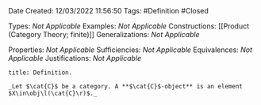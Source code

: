 <br />
<br />

Date Created: 12/03/2022 11:56:50
Tags: #Definition #Closed 

Types: _Not Applicable_
Examples: _Not Applicable_
Constructions: [[Product (Category Theory; finite)]]
Generalizations: _Not Applicable_

Properties: _Not Applicable_
Sufficiencies: _Not Applicable_
Equivalences: _Not Applicable_
Justifications: _Not Applicable_

``` ad-Definition
title: Definition.

_Let $\cat{C}$ be a category. A **$\cat{C}$-object** is an element $X\in\obj\l(\cat{C}\r)$._

```
